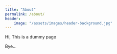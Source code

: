 ```yaml
---
title: "About"
permalink: /about/
header: 
	image: "/assets/images/header-background.jpg"
---
```


Hi, This is a dummy page

Bye...
